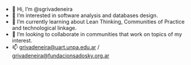 - 👋 Hi, I’m @sgrivadeneira
- 👀 I’m interested in software analysis and databases design.
- 🌱 I’m currently learning about Lean Thinking, Communities of Practice and technological linkage.
- 💞️ I’m looking to collaborate in communities that work on topics of my interest.
- 📫 grivadeneira@uart.unpa.edu.ar / grivadeneira@fundacionsadosky.org.ar

<!---
sgrivadeneira/sgrivadeneira is a ✨ special ✨ repository because its `README.md` (this file) appears on your GitHub profile.
You can click the Preview link to take a look at your changes.
--->
